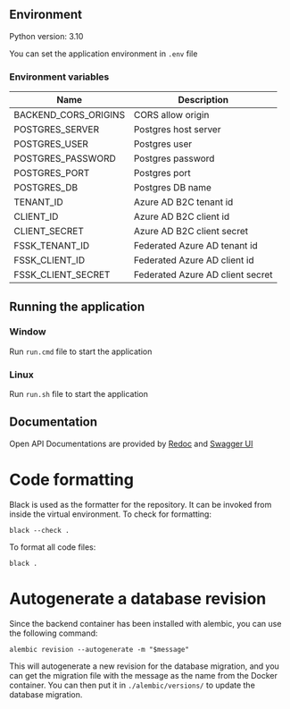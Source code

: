 ## Environment

Python version: 3.10

You can set the application environment in `.env` file

### Environment variables

| Name                 | Description                      |
| -------------------- | -------------------------------- |
| BACKEND_CORS_ORIGINS | CORS allow origin                |
| POSTGRES_SERVER      | Postgres host server             |
| POSTGRES_USER        | Postgres user                    |
| POSTGRES_PASSWORD    | Postgres password                |
| POSTGRES_PORT        | Postgres port                    |
| POSTGRES_DB          | Postgres DB name                 |
| TENANT_ID            | Azure AD B2C tenant id           |
| CLIENT_ID            | Azure AD B2C client id           |
| CLIENT_SECRET        | Azure AD B2C client secret       |
| FSSK_TENANT_ID       | Federated Azure AD tenant id     |
| FSSK_CLIENT_ID       | Federated Azure AD client id     |
| FSSK_CLIENT_SECRET   | Federated Azure AD client secret |

## Running the application

### Window

Run `run.cmd` file to start the application

### Linux

Run `run.sh` file to start the application

## Documentation

Open API Documentations are provided by [Redoc](http://localhost:8000/redoc) and [Swagger UI](http://localhost:8000/docs)

# Code formatting

Black is used as the formatter for the repository. It can be invoked from inside the virtual environment.
To check for formatting:

```
black --check .
```

To format all code files:

```
black .
```

# Autogenerate a database revision

Since the backend container has been installed with alembic, you can use the following command:

`alembic revision --autogenerate -m "$message"`

This will autogenerate a new revision for the database migration, and you can get the migration file with the message as the name from the Docker container. You can then put it in `./alembic/versions/` to update the database migration.
